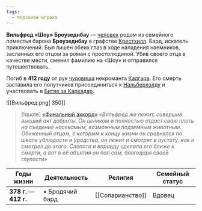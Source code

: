 ```yaml
---
tags:
  - персонаж-игрока
---
```

**Вильфред «Шоу» Броузеднбау** — [человек](Люди) родом из семейного поместья барона **Броузеднбау** в графстве [Крестхилл](Крестхилл.md). Бард, искатель приключений. Был лишен обеих глаз в ходе нападения наемников, засланных его отцом за роман с простолюдиной. Убив своего отца в качестве мести, сменил фамилию на «Шоу» и отправился путешествовать.

Погиб в **412 году** от рук [чудовища](Монстры) некроманта [Кадгара](Кадгар%20Бессмертный). Его смерть заставила его попутчиков присоединиться к [Нальберхолду](Нальберхолд) и участвовать в [Битве за Кархадар](Битва%20за%20Кархадар).

![[Вильфред.png| 350]]

> [!quote] [«Финальный аккорд»](«Сокровище%20Кархадара».md#Финальный%20аккорд)
> *«Вильфред же лежит, совершив высший акт доброты. Он целиком и полностью отдаст свою плоть на съедение насекомым, возможным подземным животным. Обиженный отцом, с которым к концу жизни он сравнялся по шкале ублюдости и уродства, он лежит и смотрит в пустоту, как и смотрел до этого. Слепота и вправду сделала его ближе к смерти, а вот в её объятия он пал сам, благодаря своей глупости»*

| Годы жизни               | Деятельность        | Религия          | Семейный статус |
| ------------------------ | ------------------- | ---------------- | --------------- |
| **378  г.** — **412 г.** | • Бродячий бард<br> | [[Соларианство]] | Вдовец          |



